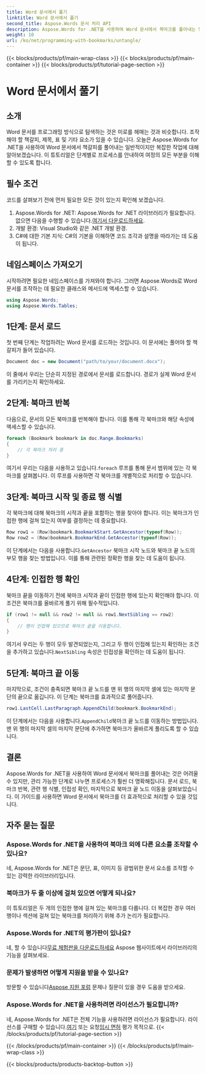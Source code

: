 ```yaml
---
title: Word 문서에서 풀기
linktitle: Word 문서에서 풀기
second_title: Aspose.Words 문서 처리 API
description: Aspose.Words for .NET을 사용하여 Word 문서에서 북마크를 풀어내는 방법을 자세한 단계별 가이드와 함께 마스터하세요. .NET 개발자에게 완벽합니다.
weight: 10
url: /ko/net/programming-with-bookmarks/untangle/
---
```


{{< blocks/products/pf/main-wrap-class >}}
{{< blocks/products/pf/main-container >}}
{{< blocks/products/pf/tutorial-page-section >}}

# Word 문서에서 풀기

## 소개

Word 문서를 프로그래밍 방식으로 탐색하는 것은 미로를 헤매는 것과 비슷합니다. 조작해야 할 책갈피, 제목, 표 및 기타 요소가 있을 수 있습니다. 오늘은 Aspose.Words for .NET을 사용하여 Word 문서에서 책갈피를 풀어내는 일반적이지만 복잡한 작업에 대해 알아보겠습니다. 이 튜토리얼은 단계별로 프로세스를 안내하여 여정의 모든 부분을 이해할 수 있도록 합니다.

## 필수 조건

코드를 살펴보기 전에 먼저 필요한 모든 것이 있는지 확인해 보겠습니다.

1.  Aspose.Words for .NET: Aspose.Words for .NET 라이브러리가 필요합니다. 없으면 다음을 수행할 수 있습니다.[여기서 다운로드하세요](https://releases.aspose.com/words/net/).
2. 개발 환경: Visual Studio와 같은 .NET 개발 환경.
3. C#에 대한 기본 지식: C#의 기본을 이해하면 코드 조각과 설명을 따라가는 데 도움이 됩니다.

## 네임스페이스 가져오기

시작하려면 필요한 네임스페이스를 가져와야 합니다. 그러면 Aspose.Words로 Word 문서를 조작하는 데 필요한 클래스와 메서드에 액세스할 수 있습니다.

```csharp
using Aspose.Words;
using Aspose.Words.Tables;
```

## 1단계: 문서 로드

첫 번째 단계는 작업하려는 Word 문서를 로드하는 것입니다. 이 문서에는 풀어야 할 책갈피가 들어 있습니다.

```csharp
Document doc = new Document("path/to/your/document.docx");
```

이 줄에서 우리는 단순히 지정된 경로에서 문서를 로드합니다. 경로가 실제 Word 문서를 가리키는지 확인하세요.

## 2단계: 북마크 반복

다음으로, 문서의 모든 북마크를 반복해야 합니다. 이를 통해 각 북마크와 해당 속성에 액세스할 수 있습니다.

```csharp
foreach (Bookmark bookmark in doc.Range.Bookmarks)
{
    // 각 북마크 처리 중
}
```

 여기서 우리는 다음을 사용하고 있습니다.`foreach` 루프를 통해 문서 범위에 있는 각 북마크를 살펴봅니다. 이 루프를 사용하면 각 북마크를 개별적으로 처리할 수 있습니다.

## 3단계: 북마크 시작 및 종료 행 식별

각 북마크에 대해 북마크의 시작과 끝을 포함하는 행을 찾아야 합니다. 이는 북마크가 인접한 행에 걸쳐 있는지 여부를 결정하는 데 중요합니다.

```csharp
Row row1 = (Row)bookmark.BookmarkStart.GetAncestor(typeof(Row));
Row row2 = (Row)bookmark.BookmarkEnd.GetAncestor(typeof(Row));
```

 이 단계에서는 다음을 사용합니다.`GetAncestor` 북마크 시작 노드와 북마크 끝 노드의 부모 행을 찾는 방법입니다. 이를 통해 관련된 정확한 행을 찾는 데 도움이 됩니다.

## 4단계: 인접한 행 확인

북마크 끝을 이동하기 전에 북마크 시작과 끝이 인접한 행에 있는지 확인해야 합니다. 이 조건은 북마크를 올바르게 풀기 위해 필수적입니다.

```csharp
if (row1 != null && row2 != null && row1.NextSibling == row2)
{
    // 행이 인접해 있으므로 북마크 끝을 이동합니다.
}
```

 여기서 우리는 두 행이 모두 발견되었는지, 그리고 두 행이 인접해 있는지 확인하는 조건을 추가하고 있습니다.`NextSibling` 속성은 인접성을 확인하는 데 도움이 됩니다.

## 5단계: 북마크 끝 이동

마지막으로, 조건이 충족되면 북마크 끝 노드를 맨 위 행의 마지막 셀에 있는 마지막 문단의 끝으로 옮깁니다. 이 단계는 북마크를 효과적으로 풀어줍니다.

```csharp
row1.LastCell.LastParagraph.AppendChild(bookmark.BookmarkEnd);
```

 이 단계에서는 다음을 사용합니다.`AppendChild`북마크 끝 노드를 이동하는 방법입니다. 맨 위 행의 마지막 셀의 마지막 문단에 추가하면 북마크가 올바르게 풀리도록 할 수 있습니다.

## 결론

Aspose.Words for .NET을 사용하여 Word 문서에서 북마크를 풀어내는 것은 어려울 수 있지만, 관리 가능한 단계로 나누면 프로세스가 훨씬 더 명확해집니다. 문서 로드, 북마크 반복, 관련 행 식별, 인접성 확인, 마지막으로 북마크 끝 노드 이동을 살펴보았습니다. 이 가이드를 사용하면 Word 문서에서 북마크를 더 효과적으로 처리할 수 있을 것입니다.

## 자주 묻는 질문

### Aspose.Words for .NET을 사용하여 북마크 외에 다른 요소를 조작할 수 있나요?

네, Aspose.Words for .NET은 문단, 표, 이미지 등 광범위한 문서 요소를 조작할 수 있는 강력한 라이브러리입니다.

### 북마크가 두 줄 이상에 걸쳐 있으면 어떻게 되나요?

이 튜토리얼은 두 개의 인접한 행에 걸쳐 있는 북마크를 다룹니다. 더 복잡한 경우 여러 행이나 섹션에 걸쳐 있는 북마크를 처리하기 위해 추가 논리가 필요합니다.

### Aspose.Words for .NET의 평가판이 있나요?

 네, 할 수 있습니다[무료 체험판을 다운로드하세요](https://releases.aspose.com/) Aspose 웹사이트에서 라이브러리의 기능을 살펴보세요.

### 문제가 발생하면 어떻게 지원을 받을 수 있나요?

 방문할 수 있습니다[Aspose 지원 포럼](https://forum.aspose.com/c/words/8) 문제나 질문이 있을 경우 도움을 받으세요.

### Aspose.Words for .NET을 사용하려면 라이선스가 필요합니까?

 네, Aspose.Words for .NET은 전체 기능을 사용하려면 라이선스가 필요합니다. 라이선스를 구매할 수 있습니다.[여기](https://purchase.aspose.com/buy) 또는 요청[임시 면허](https://purchase.aspose.com/temporary-license) 평가 목적으로.
{{< /blocks/products/pf/tutorial-page-section >}}

{{< /blocks/products/pf/main-container >}}
{{< /blocks/products/pf/main-wrap-class >}}

{{< blocks/products/products-backtop-button >}}
